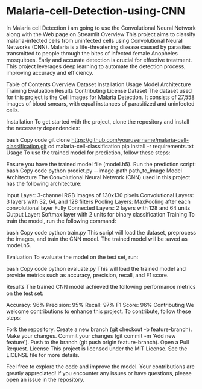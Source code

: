# Malaria-cell-Detection-using-CNN
In Malaria cell Detection i am going to use the Convolutional Neural Network along with the Web page on Streamlit
Overview
This project aims to classify malaria-infected cells from uninfected cells using Convolutional Neural Networks (CNN). Malaria is a life-threatening disease caused by parasites transmitted to people through the bites of infected female Anopheles mosquitoes. Early and accurate detection is crucial for effective treatment. This project leverages deep learning to automate the detection process, improving accuracy and efficiency.

Table of Contents
Overview
Dataset
Installation
Usage
Model Architecture
Training
Evaluation
Results
Contributing
License
Dataset
The dataset used for this project is the Cell Images for Malaria Detection. It consists of 27,558 images of blood smears, with equal instances of parasitized and uninfected cells.

Installation
To get started with the project, clone the repository and install the necessary dependencies:

bash
Copy code
git clone https://github.com/yourusername/malaria-cell-classification.git
cd malaria-cell-classification
pip install -r requirements.txt
Usage
To use the trained model for prediction, follow these steps:

Ensure you have the trained model file (model.h5).
Run the prediction script:
bash
Copy code
python predict.py --image-path path_to_image
Model Architecture
The Convolutional Neural Network (CNN) used in this project has the following architecture:

Input Layer: 3-channel RGB images of 130x130 pixels
Convolutional Layers: 3 layers with 32, 64, and 128 filters
Pooling Layers: MaxPooling after each convolutional layer
Fully Connected Layers: 2 layers with 128 and 64 units
Output Layer: Softmax layer with 2 units for binary classification
Training
To train the model, run the following command:

bash
Copy code
python train.py
This script will load the dataset, preprocess the images, and train the CNN model. The trained model will be saved as model.h5.

Evaluation
To evaluate the model on the test set, run:

bash
Copy code
python evaluate.py
This will load the trained model and provide metrics such as accuracy, precision, recall, and F1 score.

Results
The trained CNN model achieved the following performance metrics on the test set:

Accuracy: 96%
Precision: 95%
Recall: 97%
F1 Score: 96%
Contributing
We welcome contributions to enhance this project. To contribute, follow these steps:

Fork the repository.
Create a new branch (git checkout -b feature-branch).
Make your changes.
Commit your changes (git commit -m 'Add new feature').
Push to the branch (git push origin feature-branch).
Open a Pull Request.
License
This project is licensed under the MIT License. See the LICENSE file for more details.

Feel free to explore the code and improve the model. Your contributions are greatly appreciated! If you encounter any issues or have questions, please open an issue in the repository.
